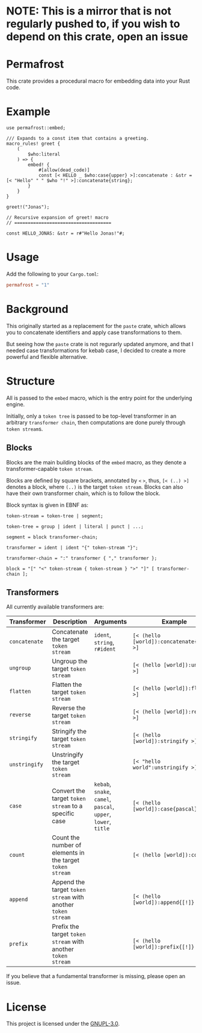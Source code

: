 # NOTE: This is a mirror that is not regularly pushed to, if you wish to depend on this crate, open an issue

# Permafrost

This crate provides a procedural macro for embedding data into your Rust code.

# Example

```rust, ignore
use permafrost::embed;

/// Expands to a const item that contains a greeting.
macro_rules! greet {
    (
        $who:literal
    ) => {
        embed! {
            #[allow(dead_code)]
            const [< HELLO _ $who:case{upper} >]:concatenate : &str = [< "Hello" " " $who "!" >]:concatenate{string};
        }
    }
}

greet!("Jonas");
```
```rust, ignore
// Recursive expansion of greet! macro
// ====================================

const HELLO_JONAS: &str = r#"Hello Jonas!"#;
```

# Usage

Add the following to your `Cargo.toml`:

```toml
permafrost = "1"
```

# Background

This originally started as a replacement for the `paste` crate, which allows you to concatenate identifiers and apply case transformations to them.

But seeing how the `paste` crate is not regurarly updated anymore, and that I needed case transformations for kebab case, I decided to create a more powerful and flexible alternative.

# Structure

All is passed to the `embed` macro, which is the entry point for the underlying engine.

Initially, only a `token tree` is passed to be top-level transformer in an arbitrary `transformer chain`, then computations are done purely through `token stream`s.

## Blocks

Blocks are the main building blocks of the `embed` macro, as they denote a transformer-capable `token stream`.

Blocks are defined by square brackets, annotated by `<` `>`, thus, `[< (..) >]` denotes a block, where `(..)` is the target `token stream`.
Blocks can also have their own transformer chain, which is to follow the block.

Block syntax is given in EBNF as:

```ebnf
token-stream = token-tree | segment;

token-tree = group | ident | literal | punct | ...;

segment = block transformer-chain;

transformer = ident | ident "{" token-stream "}";

transformer-chain = ":" transformer { "," transformer };

block = "[" "<" token-stream { token-stream } ">" "]" [ transformer-chain ];
```

## Transformers

All currently available transformers are:

| Transformer | Description | Arguments | Example |
| --- | --- | --- | --- |
| `concatenate` | Concatenate the target `token stream` | `ident`, `string`, `r#ident` | `[< (hello [world]):concatenate{ident} >]` |
| `ungroup` | Ungroup the target `token stream` | | `[< (hello [world]):ungroup >]` |
| `flatten` | Flatten the target `token stream` | | `[< (hello [world]):flatten >]` |
| `reverse` | Reverse the target `token stream` | | `[< (hello [world]):reverse >]` |
| `stringify` | Stringify the target `token stream` | | `[< (hello [world]):stringify >]` |
| `unstringify` | Unstringify the target `token stream` | | `[< "hello world":unstringify >]` |
| `case` | Convert the target `token stream` to a specific case | `kebab`, `snake`, `camel`, `pascal`, `upper`, `lower`, `title` | `[< (hello [world]):case{pascal} >]` |
| `count` | Count the number of elements in the target `token stream` | | `[< (hello [world]):count >]` |
| `append` | Append the target `token stream` with another `token stream` | | `[< (hello [world]):append{[!]} >]` |
| `prefix` | Prefix the target `token stream` with another `token stream` | | `[< (hello [world]):prefix{[!]} >]` |

If you believe that a fundamental transformer is missing, please open an issue.

# License

This project is licensed under the [GNUPL-3.0](LICENSE).

